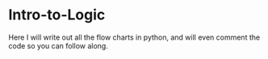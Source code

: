 Intro-to-Logic
==============

Here I will write out all the flow charts in python, and will even comment the code so you can follow along. 

